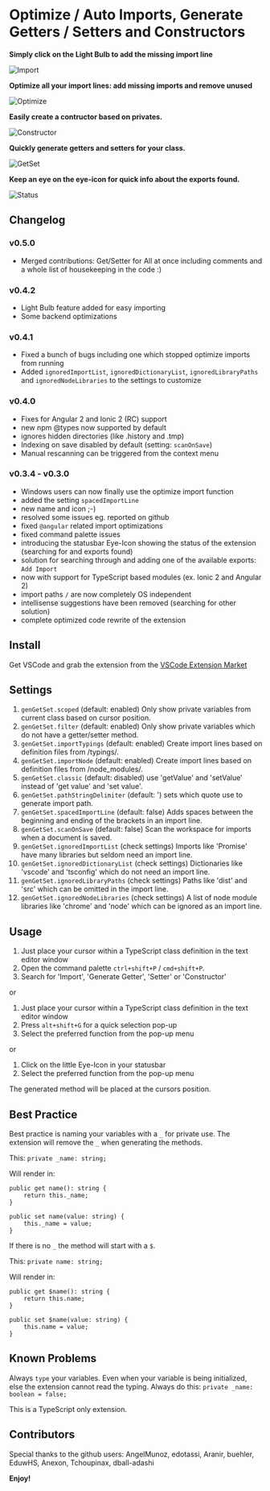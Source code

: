 # Optimize / Auto Imports, Generate Getters / Setters and Constructors

**Simply click on the Light Bulb to add the missing import line**

![Import](demo_bulb.gif)

**Optimize all your import lines: add missing imports and remove unused**

![Optimize](demo_optimize.gif)

**Easily create a contructor based on privates.**

![Constructor](demo_constructor.gif)

**Quickly generate getters and setters for your class.**

![GetSet](demo_getset.gif)

**Keep an eye on the eye-icon for quick info about the exports found.**

![Status](demo_status.gif)


## Changelog

### v0.5.0
+ Merged contributions: Get/Setter for All at once including comments and a whole list of housekeeping in the code :)

### v0.4.2
+ Light Bulb feature added for easy importing
+ Some backend optimizations

### v0.4.1
+ Fixed a bunch of bugs including one which stopped optimize imports from running
+ Added `ignoredImportList`, `ignoredDictionaryList`, `ignoredLibraryPaths` and `ignoredNodeLibraries` to the settings to customize

### v0.4.0
+ Fixes for Angular 2 and Ionic 2 (RC) support
+ new npm @types now supported by default
+ ignores hidden directories (like .history and .tmp)
+ Indexing on save disabled by default (setting: `scanOnSave`)
+ Manual rescanning can be triggered from the context menu

### v0.3.4 - v0.3.0
+ Windows users can now finally use the optimize import function
+ added the setting `spacedImportLine`
+ new name and icon ;-)
+ resolved some issues eg. reported on github
+ fixed `@angular` related import optimizations
+ fixed command palette issues
+ introducing the statusbar Eye-Icon showing the status of the extension (searching for and exports found)
+ solution for searching through and adding one of the available exports: `Add Import`
+ now with support for TypeScript based modules (ex. Ionic 2 and Angular 2)
+ import paths `/` are now completely OS independent
+ intellisense suggestions have been removed (searching for other solution)
+ complete optimized code rewrite of the extension

## Install
Get VSCode and grab the extension from the [VSCode Extension Market](https://marketplace.visualstudio.com/items?itemName=DSKWRK.vscode-generate-getter-setter)

## Settings

1. `genGetSet.scoped` (default: enabled) Only show private variables from current class based on cursor position.
2. `genGetSet.filter` (default: enabled) Only show private variables which do not have a getter/setter method.
3. `genGetSet.importTypings` (default: enabled) Create import lines based on definition files from /typings/.
3. `genGetSet.importNode` (default: enabled) Create import lines based on definition files from /node_modules/.
4. `genGetSet.classic` (default: disabled) use 'getValue' and 'setValue' instead of 'get value' and 'set value'.
5. `genGetSet.pathStringDelimiter` (default: ') sets which quote use to generate import path.
5. `genGetSet.spacedImportLine` (default: false) Adds spaces between the beginning and ending of the brackets in an import line.
6. `genGetSet.scanOnSave` (default: false) Scan the workspace for imports when a document is saved.
7. `genGetSet.ignoredImportList` (check settings) Imports like 'Promise' have many libraries but seldom need an import line.
7. `genGetSet.ignoredDictionaryList` (check settings) Dictionaries like 'vscode' and 'tsconfig' which do not need an import line.
7. `genGetSet.ignoredLibraryPaths` (check settings) Paths like 'dist' and 'src' which can be omitted in the import line.
7. `genGetSet.ignoredNodeLibraries` (check settings) A list of node module libraries like 'chrome' and 'node' which can be ignored as an import line.

## Usage

1. Just place your cursor within a TypeScript class definition in the text editor window
2. Open the command palette `ctrl+shift+P` / `cmd+shift+P`.
3. Search for 'Import', 'Generate Getter', 'Setter' or 'Constructor'

or

1. Just place your cursor within a TypeScript class definition in the text editor window
2. Press `alt+shift+G` for a quick selection pop-up
3. Select the preferred function from the pop-up menu

or

1. Click on the little Eye-Icon in your statusbar
2. Select the preferred function from the pop-up menu

The generated method will be placed at the cursors position.

## Best Practice

Best practice is naming your variables with a `_` for private use.
The extension will remove the `_` when generating the methods.

This: `private _name: string;`

Will render in:
```
public get name(): string {
    return this._name;
}

public set name(value: string) {
    this._name = value;
}
```

If there is no `_` the method will start with a `$`.

This: `private name: string;`

Will render in:
```
public get $name(): string {
    return this.name;
}

public set $name(value: string) {
    this.name = value;
}
```

## Known Problems

Always `type` your variables. Even when your variable is being initialized, else the extension cannot read the typing.
Always do this: `private _name: boolean = false;`

This is a TypeScript only extension.

## Contributors
Special thanks to the github users:
AngelMunoz, edotassi, Aranir, buehler, EduwHS, Anexon, Tchoupinax, dball-adashi 

**Enjoy!**
